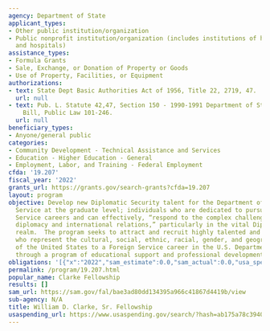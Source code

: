 ```yaml
---
agency: Department of State
applicant_types:
- Other public institution/organization
- Public nonprofit institution/organization (includes institutions of higher education
  and hospitals)
assistance_types:
- Formula Grants
- Sale, Exchange, or Donation of Property or Goods
- Use of Property, Facilities, or Equipment
authorizations:
- text: State Dept Basic Authorities Act of 1956, Title 22, 2719, 47.
  url: null
- text: Pub. L. Statute 42,47, Section 150 - 1990-1991 Department of State Authorization
    Bill, Public Law 101-246.
  url: null
beneficiary_types:
- Anyone/general public
categories:
- Community Development - Technical Assistance and Services
- Education - Higher Education - General
- Employment, Labor, and Training - Federal Employment
cfda: '19.207'
fiscal_year: '2022'
grants_url: https://grants.gov/search-grants?cfda=19.207
layout: program
objective: Develop new Diplomatic Security talent for the Department of State’s Foreign
  Service at the graduate level; individuals who are dedicated to pursuing Foreign
  Service careers and can effectively, “respond to the complex challenges of modern
  diplomacy and international relations,” particularly in the vital Diplomatic Security
  realm.  The program seeks to attract and recruit highly talented and qualified candidates
  who represent the cultural, social, ethnic, racial, gender, and geographic diversity
  of the United States to a Foreign Service career in the U.S. Department of State
  through a program of educational support and professional development.
obligations: '[{"x":"2022","sam_estimate":0.0,"sam_actual":0.0,"usa_spending_actual":1500000.0},{"x":"2023","sam_estimate":0.0,"sam_actual":0.0,"usa_spending_actual":1500000.0},{"x":"2024","sam_estimate":0.0,"sam_actual":0.0,"usa_spending_actual":1500000.0}]'
permalink: /program/19.207.html
popular_name: Clarke Fellowship
results: []
sam_url: https://sam.gov/fal/bae3ad80dd134395a966c41867d4419b/view
sub-agency: N/A
title: William D. Clarke, Sr. Fellowship
usaspending_url: https://www.usaspending.gov/search/?hash=ab175a78c394009c9250a2cc0b399a97
---
```

